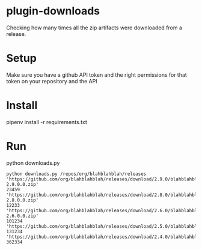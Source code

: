 # plugin-downloads
Checking how many times all the zip artifacts were downloaded from a release. 

# Setup
Make sure you have a github API token and the right permissions for that token on your repository and the API

# Install
pipenv install -r requirements.txt

# Run
python downloads.py <path to a release API endpoint>

```
python downloads.py /repos/org/blahblahblah/releases
'https://github.com/org/blahblahblah/releases/download/2.9.0/blahblahblah-2.9.0.0.zip'
23459
'https://github.com/org/blahblahblah/releases/download/2.8.0/blahblahblah-2.8.0.0.zip'
12233
'https://github.com/org/blahblahblah/releases/download/2.6.0/blahblahblah-2.6.0.0.zip'
101234
'https://github.com/org/blahblahblah/releases/download/2.5.0/blahblahblah.zip'
131234
'https://github.com/org/blahblahblah/releases/download/2.4.0/blahblahblah.zip'
362334
```
